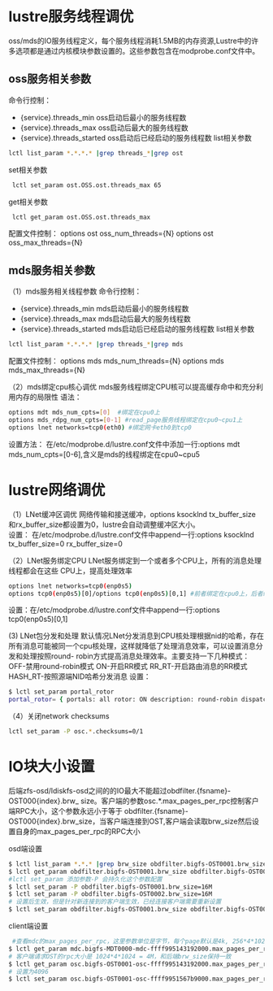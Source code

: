 # lustre服务线程调优
oss/mds的IO服务线程定义，每个服务线程消耗1.5MB的内存资源,Lustre中的许多选项都是通过内核模块参数设置的。这些参数包含在modprobe.conf文件中。
## oss服务相关参数
命令行控制：
- {service}.threads_min  oss启动后最⼩的服务线程数
- {service}.threads_max oss启动后最⼤的服务线程数
- {service}.threads_started oss启动后已经启动的服务线程数
list相关参数
```bash 
lctl list_param *.*.*.* |grep threads_*|grep ost 
```
set相关参数
```bash 
 lctl set_param ost.OSS.ost.threads_max 65
```
get相关参数
```bash
 lctl get_param ost.OSS.ost.threads_max
```  

配置文件控制：
options ost oss_num_threads={N}
options ost oss_max_threads={N}

## mds服务相关参数
（1）mds服务相关线程参数
命令行控制：
- {service}.threads_min  mds启动后最⼩的服务线程数
- {service}.threads_max mds启动后最⼤的服务线程数
- {service}.threads_started mds启动后已经启动的服务线程数
list相关参数
```bash
lctl list_param *.*.*.* |grep threads_*|grep mds
```
配置文件控制：
options mds mds_num_threads={N}
options mds mds_max_threads={N}

（2）mds绑定cpu核心调优
mds服务线程绑定CPU核可以提高缓存命中和充分利用内存的局限性
语法：
```bash
options mdt mds_num_cpts=[0]  #绑定在cpu0上 
options mds_rdpg_num_cpts=[0-1] #read_page服务线程绑定在cpu0~cpu1上 
options lnet networks=tcp0(eth0) #绑定⽹卡eth0到tcp0
```
设置方法：
在/etc/modprobe.d/lustre.conf⽂件中添加⼀⾏:options mdt mds_num_cpts=[0-6],含义是mds的线程绑定在cpu0~cpu5

# lustre网络调优
（1）LNet缓冲区调优
⽹络传输和接送缓冲，options ksocklnd tx_buffer_size 和rx_buffer_size都设置为0，lustre会⾃动调整缓冲区⼤⼩。                                                   
设置：
在/etc/modprobe.d/lustre.conf⽂件中append⼀⾏:options ksocklnd tx_buffer_size=0 rx_buffer_size=0

（2）LNet服务绑定CPU
LNet服务绑定到⼀个或者多个CPU上，所有的消息处理线程都会在这些 CPU上，提高处理效率
```bash
options lnet networks=tcp0(enp0s5)
options tcp0(enp0s5)[0]/options tcp0(enp0s5)[0,1] #前者绑定在cpu0上，后者绑定到cpu0和cpu1上
```
设置：在/etc/modprobe.d/lustre.conf⽂件中append⼀⾏:options tcp0(enp0s5)[0,1]

(3) LNet包分发和处理
默认情况LNet分发消息到CPU核处理根据nid的哈希，存在所有消息可能被同⼀个cpu核处理，这样就降低了处理消息效率，可以设置消息分发和处理按照round- robin⽅式提⾼消息处理效率。主要支持一下几种模式：
OFF-禁⽤round-robin模式 
ON-开启RR模式
RR_RT-开启路由消息的RR模式 
HASH_RT-按照源端NID哈希分发消息
设置：
```bash
$ lctl set_param portal_rotor 
portal_rotor= { portals: all rotor: ON description: round-robin dispatch all PUT messages for wildcard portals }
```
（4）关闭network checksums
```bash
lctl set_param -P osc.*.checksums=0/1
```

# IO块大小设置
后端zfs-osd/ldiskfs-osd之间的的IO最⼤不能超过obdfilter.{fsname}-OST000{index}.brw_ size。客户端的参数osc.*.max_pages_per_rpc控制客户端RPC⼤⼩，这个参数永远⼩于等于 obdfilter.{fsname}-OST000{index}.brw_size，当客户端连接到OST,客户端会读取brw_size然后设置⾃身的max_pages_per_rpc的RPC⼤⼩

osd端设置
```bash
$ lctl list_param *.*.* |grep brw_size obdfilter.bigfs-OST0001.brw_size obdfilter.bigfs-OST0002.brw_size #这⾥默认是4M 
$ lctl get_param obdfilter.bigfs-OST0001.brw_size obdfilter.bigfs-OST0001.brw_size=4 
#lctl set_param 添加参数-P 会持久化这个参数配置 
$ lctl set_param -P obdfilter.bigfs-OST0001.brw_size=16M 
$ lctl set_param -P obdfilter.bigfs-OST0002.brw_size=16M 
# 设置后⽣效，但是针对新连接到的客户端⽣效，已经连接客户端需要重新设置 
$ lctl set_param obdfilter.bigfs-OST0001.brw_size obdfilter.bigfs-OST0001.brw_size=16
```

client端设置
```bash
 #查看mdc的max_pages_per_rpc，这⾥参数单位是字节，每个page默认是4k, 256*4*1024=1M 
$ lctl get_param mdc.bigfs-MDT0000-mdc-ffff995143192000.max_pages_per_rpc mdc.bigfs-MDT0000-mdc-ffff995143192000.max_pages_per_rpc=256 
# 客户端请求OST的rpc⼤⼩是 1024*4*1024 = 4M，和后端brw_size保持⼀致 
$ lctl get_param osc.bigfs-OST0001-osc-ffff995143192000.max_pages_per_rpc osc.bigfs-OST0001-osc-ffff995143192000.max_pages_per_rpc=1024
# 设置为4096
$ lctl set_param osc.bigfs-OST0001-osc-ffff9951567b9000.max_pages_per_rpc osc.bigfs-OST0001-osc-ffff9951567b9000.max_pages_per_rpc=4096
```

